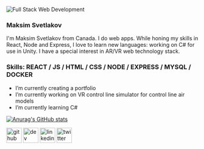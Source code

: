 ![Full Stack Web Development](https://lh3.googleusercontent.com/-WyYCv6fTi5J0MaEX7b_88SxAVb4LSigO-CJWMmxyevJagyQIKVB_-jl9yETCTFHG11BYH1T_C8SDk8-1Tf1el-2fDXffZKIqREY_Vmp_KA-fC3YcE6-phL-d7I9ejwSO5-n6QvlX53VGV_2eteg05_muxtdhzKG9AzqWS8E5amBx8I2gtI3gKjAo00xcc4pVOhRnV0oOXRFh61__H4P6CXD8c63RhKzRLeK049EQnt4DUGw41sGhr_BTOwtStLoEROHNtnl-5wTNkZSEb4LqZrif8MLLgvii201RSPgl5KE-0BJ2RLXa0prvIpkYrECI7GpYdXKl4xhnp_ni54-tKrYDTPA1HWFdAqCxcOhbGUso6nsiezGR07jfsYzPLIcvyrJ2K6Rbic_Mvi5aGZQZUrzmduSLzATxE6Q1oF0w0YMBSFLBNWGDXObdN4BDPOHhl3iHHeg10Nt7gTRYJe-wxBklrANWzzu_FHPQz0a5HTf9ofGxApzJIV-pACBwsrYrI1l4l8nVoE1EzAf1anesDCF4S0IPtfxhOP2W0qdAbZITakVYTIbyMqtGwigmoiiD0TfZVl553zVOKtxzj1OGgUZf16nFXLm07oE6_aY6vJDAX42glUbbFv6V5cmCUVv37phkYjBeQN2aFgF0p6gDTUsWmNRxZoD-Fk7CowJ8DgYpwc2z4jyo1GxcjNC1wSZ7dF9orgBng6Stkda4vEJmgfI=w1200-h670-no?authuser=0)
### Maksim Svetlakov

I'm Maksim Svetlakov from Canada. I do web apps.
While honing my skills in React, Node and Express, I love to learn new languages: working on C# for use in Unity.
I have a special interest in AR/VR web technology stack. 

### Skills: REACT / JS / HTML / CSS / NODE / EXPRESS / MYSQL / DOCKER

-  I’m currently creating a portfolio
-  I’m currently working on VR control line simulator for control line air models 
-  I’m currently learning C# 

[![Anurag's GitHub stats](https://github-readme-stats.vercel.app/api?username=maksvet)](https://github.com/anuraghazra/github-readme-stats)

[<img src='https://cdn.jsdelivr.net/npm/simple-icons@3.0.1/icons/github.svg' alt='github' height='40'>](https://github.com/maksvet)  [<img src='https://cdn.jsdelivr.net/npm/simple-icons@3.0.1/icons/dev-dot-to.svg' alt='dev' height='40'>](https://dev.to/maksvet)  [<img src='https://cdn.jsdelivr.net/npm/simple-icons@3.0.1/icons/linkedin.svg' alt='linkedin' height='40'>](https://www.linkedin.com/in/maksimsvetlakov/)  [<img src='https://cdn.jsdelivr.net/npm/simple-icons@3.0.1/icons/twitter.svg' alt='twitter' height='40'>](https://twitter.com/MaksimSvetlakov)  

